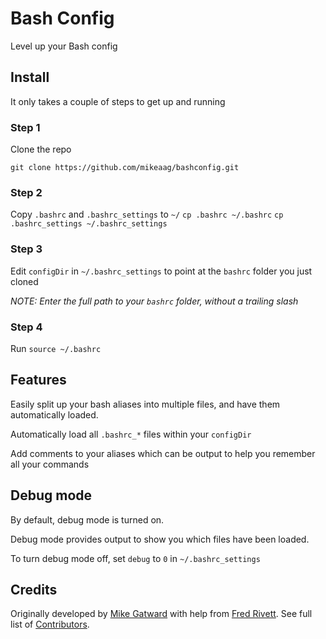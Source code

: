 # Bash Config
Level up your Bash config

## Install

It only takes a couple of steps to get up and running

### Step 1

Clone the repo

```git clone https://github.com/mikeaag/bashconfig.git```

### Step 2

Copy `.bashrc` and `.bashrc_settings` to `~/`
`cp .bashrc ~/.bashrc`
`cp .bashrc_settings ~/.bashrc_settings`

### Step 3

Edit `configDir` in `~/.bashrc_settings` to point at the `bashrc` folder you just cloned

_NOTE: Enter the full path to your `bashrc` folder, *without* a trailing slash_

### Step 4

Run `source ~/.bashrc`

## Features

Easily split up your bash aliases into multiple files, and have them automatically loaded.

Automatically load all `.bashrc_*` files within your `configDir`

Add comments to your aliases which can be output to help you remember all your commands

## Debug mode

By default, debug mode is turned on.

Debug mode provides output to show you which files have been loaded.

To turn debug mode off, set `debug` to `0` in `~/.bashrc_settings`

## Credits

Originally developed by [Mike Gatward](https://github.com/mikeaag) with help from [Fred Rivett](https://github.com/fredrivett). See full list of [Contributors](https://github.com/mikeaag/bashconfig/graphs/contributors).
